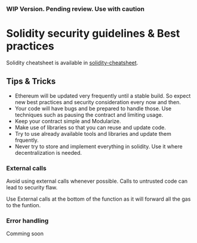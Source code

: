 ### WIP Version. Pending review. Use with caution

# Solidity security guidelines & Best practices

Solidity cheatsheet is available in [solidity-cheatsheet](/README.md).

## Tips & Tricks
- Ethereum will be updated very frequently until a stable build. So expect new best practices and security consideration every now and then.
- Your code will have bugs and be prepared to handle those. Use techniques such as pausing the contract and limiting usage.
- Keep your contract simple and Modularize.
- Make use of libraries so that you can reuse and update code.
- Try to use already available tools and libraries and update them frquently.
- Never try to store and implement everything in solidity. Use it where decentralization is needed.


### External calls

Avoid using external calls whenever possible. Calls to untrusted code can lead to security flaw.

Use External calls at the bottom of the function as it will forward all the gas to the funtion.

### Error handling

Comming soon
